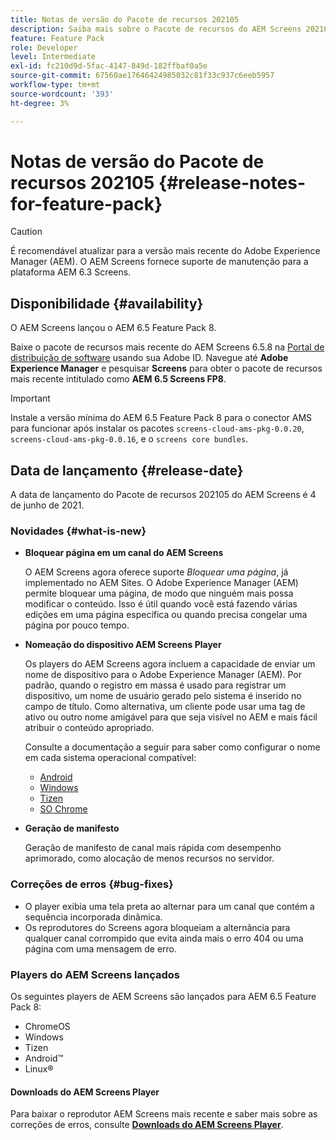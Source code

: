 ```yaml
---
title: Notas de versão do Pacote de recursos 202105
description: Saiba mais sobre o Pacote de recursos do AEM Screens 202105, lançado em 4 de junho de 2021.
feature: Feature Pack
role: Developer
level: Intermediate
exl-id: fc210d9d-5fac-4147-849d-182ffbaf0a5e
source-git-commit: 67560ae17646424985032c81f33c937c6eeb5957
workflow-type: tm+mt
source-wordcount: '393'
ht-degree: 3%

---
```


# Notas de versão do Pacote de recursos 202105 {#release-notes-for-feature-pack}

>[!CAUTION]
>É recomendável atualizar para a versão mais recente do Adobe Experience Manager (AEM). O AEM Screens fornece suporte de manutenção para a plataforma AEM 6.3 Screens.

## Disponibilidade {#availability}

O AEM Screens lançou o AEM 6.5 Feature Pack 8.

Baixe o pacote de recursos mais recente do AEM Screens 6.5.8 na [Portal de distribuição de software](https://experience.adobe.com/#/downloads/content/software-distribution/br/aem.html) usando sua Adobe ID. Navegue até **Adobe Experience Manager** e pesquisar **Screens** para obter o pacote de recursos mais recente intitulado como **AEM 6.5 Screens FP8**.

>[!IMPORTANT]
>Instale a versão mínima do AEM 6.5 Feature Pack 8 para o conector AMS para funcionar após instalar os pacotes `screens-cloud-ams-pkg-0.0.20`, `screens-cloud-ams-pkg-0.0.16`, e o `screens core bundles`.

## Data de lançamento {#release-date}

A data de lançamento do Pacote de recursos 202105 do AEM Screens é 4 de junho de 2021.

### Novidades {#what-is-new}

* **Bloquear página em um canal do AEM Screens**

  O AEM Screens agora oferece suporte *Bloquear uma página*, já implementado no AEM Sites. O Adobe Experience Manager (AEM) permite bloquear uma página, de modo que ninguém mais possa modificar o conteúdo. Isso é útil quando você está fazendo várias edições em uma página específica ou quando precisa congelar uma página por pouco tempo.

* **Nomeação do dispositivo AEM Screens Player**

  Os players do AEM Screens agora incluem a capacidade de enviar um nome de dispositivo para o Adobe Experience Manager (AEM).
Por padrão, quando o registro em massa é usado para registrar um dispositivo, um nome de usuário gerado pelo sistema é inserido no campo de título. Como alternativa, um cliente pode usar uma tag de ativo ou outro nome amigável para que seja visível no AEM e mais fácil atribuir o conteúdo apropriado.

  Consulte a documentação a seguir para saber como configurar o nome em cada sistema operacional compatível:

   * [Android](/help/user-guide/implementing-android-player.md#name-android)
   * [Windows](/help/user-guide/implementing-windows-player.md#name-windows)
   * [Tizen](/help/user-guide/tizen-player.md#name-tizen)
   * [SO Chrome](/help/user-guide/implementing-chrome-os-player.md#name-chrome)

* **Geração de manifesto**

  Geração de manifesto de canal mais rápida com desempenho aprimorado, como alocação de menos recursos no servidor.

### Correções de erros {#bug-fixes}

* O player exibia uma tela preta ao alternar para um canal que contém a sequência incorporada dinâmica.
* Os reprodutores do Screens agora bloqueiam a alternância para qualquer canal corrompido que evita ainda mais o erro 404 ou uma página com uma mensagem de erro.

### Players do AEM Screens lançados

Os seguintes players de AEM Screens são lançados para AEM 6.5 Feature Pack 8:

* ChromeOS
* Windows
* Tizen
* Android™
* Linux®

#### Downloads do AEM Screens Player

Para baixar o reprodutor AEM Screens mais recente e saber mais sobre as correções de erros, consulte **[Downloads do AEM Screens Player](https://download.macromedia.com/screens/index.html)**.
